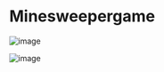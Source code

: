 # Minesweepergame

![image](https://github.com/Manwii/Minesweepergame/assets/36806633/bf271b8f-1e1e-4334-8bf1-7df9ddc8534c)

![image](https://github.com/Manwii/Minesweepergame/assets/36806633/290a3a10-7409-45df-876c-d7c667023026)


